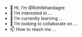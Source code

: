 - 👋 Hi, I’m @Rohitkhandagre
- 👀 I’m interested in ...
- 🌱 I’m currently learning ...
- 💞️ I’m looking to collaborate on ...
- 📫 How to reach me ...

<!---
Rohitkhandagre/Rohitkhandagre is a ✨ special ✨ repository because its `README.md` (this file) appears on your GitHub profile.
You can click the Preview link to take a look at your changes.
--->
